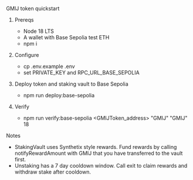 GMIJ token quickstart

1) Prereqs
   - Node 18 LTS
   - A wallet with Base Sepolia test ETH
   - npm i

2) Configure
   - cp .env.example .env
   - set PRIVATE_KEY and RPC_URL_BASE_SEPOLIA

3) Deploy token and staking vault to Base Sepolia
   - npm run deploy:base-sepolia

4) Verify
   - npm run verify:base-sepolia <GMIJToken_address> "GMIJ" "GMIJ" 18 <initialReceiver> <initialSupplyWei>

Notes
   - StakingVault uses Synthetix style rewards. Fund rewards by calling notifyRewardAmount with GMIJ that you have transferred to the vault first.
   - Unstaking has a 7 day cooldown window. Call exit to claim rewards and withdraw stake after cooldown.
